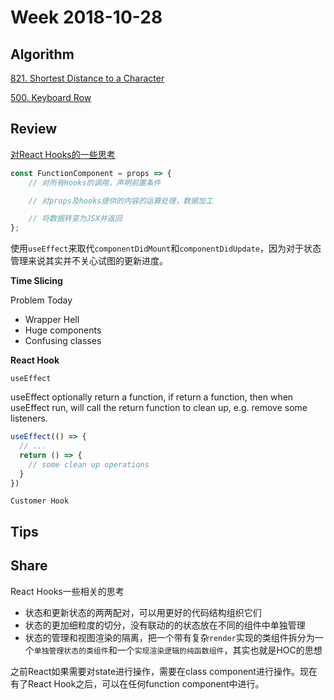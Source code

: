 # Week 2018-10-28

## Algorithm

[821. Shortest Distance to a Character](https://leetcode.com/problems/shortest-distance-to-a-character/solution/)

[500. Keyboard Row](https://leetcode.com/problems/keyboard-row/description/)

## Review

[对React Hooks的一些思考](https://zhuanlan.zhihu.com/p/48264713)

```javascript
const FunctionComponent = props => {
    // 对所有Hooks的调用，声明前置条件

    // 对props及hooks提供的内容的运算处理，数据加工

    // 将数据转变为JSX并返回
};
```

使用`useEffect`来取代`componentDidMount`和`componentDidUpdate`，因为对于状态管理来说其实并不关心试图的更新进度。

**Time Slicing**

Problem Today

- Wrapper Hell
- Huge components
- Confusing classes

**React Hook**

`useEffect`

useEffect optionally return a function, if return a function, then when useEffect run, will call the return function to clean up, e.g. remove some listeners.

```js
useEffect(() => {
  // ...
  return () => {
    // some clean up operations
  }
})
```

`Customer Hook`

## Tips

## Share

React Hooks一些相关的思考

- 状态和更新状态的两两配对，可以用更好的代码结构组织它们
- 状态的更加细粒度的切分，没有联动的的状态放在不同的组件中单独管理
- 状态的管理和视图渲染的隔离，把一个带有复杂`render`实现的类组件拆分为一个`单独管理状态的类组件`和一个`实现渲染逻辑的纯函数组件`，其实也就是HOC的思想


之前React如果需要对state进行操作，需要在class component进行操作。现在有了React Hook之后，可以在任何function component中进行。
